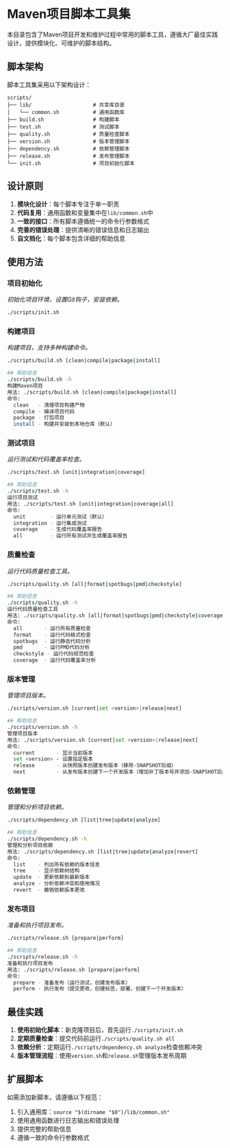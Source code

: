 # Maven项目脚本工具集

本目录包含了Maven项目开发和维护过程中常用的脚本工具，遵循大厂最佳实践设计，提供模块化、可维护的脚本结构。

## 脚本架构

脚本工具集采用以下架构设计：

```
scripts/
├── lib/                    # 共享库目录
│   └── common.sh           # 通用函数库
├── build.sh                # 构建脚本
├── test.sh                 # 测试脚本
├── quality.sh              # 质量检查脚本
├── version.sh              # 版本管理脚本
├── dependency.sh           # 依赖管理脚本
├── release.sh              # 发布管理脚本
└── init.sh                 # 项目初始化脚本
```

## 设计原则

1. **模块化设计**：每个脚本专注于单一职责
2. **代码复用**：通用函数和变量集中在`lib/common.sh`中
3. **一致的接口**：所有脚本遵循统一的命令行参数格式
4. **完善的错误处理**：提供清晰的错误信息和日志输出
5. **自文档化**：每个脚本包含详细的帮助信息

## 使用方法

### 项目初始化

_初始化项目环境，设置Git钩子，安装依赖。_

```bash
./scripts/init.sh
```

### 构建项目

_构建项目，支持多种构建命令。_

```bash
./scripts/build.sh [clean|compile|package|install]

## 帮助信息
./scripts/build.sh -h
构建Maven项目
用法: ./scripts/build.sh [clean|compile|package|install]
命令:
  clean   - 清理项目构建产物
  compile - 编译项目代码
  package - 打包项目
  install - 构建并安装到本地仓库（默认）
```

### 测试项目

_运行测试和代码覆盖率检查。_

```bash
./scripts/test.sh [unit|integration|coverage]

## 帮助信息
./scripts/test.sh -h 
运行项目测试
用法: ./scripts/test.sh [unit|integration|coverage|all]
命令:
  unit        - 运行单元测试（默认）
  integration - 运行集成测试
  coverage    - 生成代码覆盖率报告
  all         - 运行所有测试并生成覆盖率报告
```

### 质量检查

_运行代码质量检查工具。_

```bash
./scripts/quality.sh [all|format|spotbugs|pmd|checkstyle]

## 帮助信息
./scripts/quality.sh -h
运行代码质量检查工具
用法: ./scripts/quality.sh [all|format|spotbugs|pmd|checkstyle|coverage]
命令:
  all       - 运行所有质量检查
  format    - 运行代码格式检查
  spotbugs  - 运行静态代码分析
  pmd       - 运行PMD代码分析
  checkstyle - 运行代码规范检查
  coverage  - 运行代码覆盖率分析
```

### 版本管理

_管理项目版本。_

```bash
./scripts/version.sh [current|set <version>|release|next]

## 帮助信息
./scripts/version.sh -h
管理项目版本
用法: ./scripts/version.sh [current|set <version>|release|next]
命令:
  current       - 显示当前版本
  set <version> - 设置指定版本
  release       - 从快照版本创建发布版本（移除-SNAPSHOT后缀）
  next          - 从发布版本创建下一个开发版本（增加补丁版本号并添加-SNAPSHOT后缀）
```

### 依赖管理

_管理和分析项目依赖。_

```bash
./scripts/dependency.sh [list|tree|update|analyze]

## 帮助信息
./scripts/dependency.sh -h
管理和分析项目依赖
用法: ./scripts/dependency.sh [list|tree|update|analyze|revert]
命令:
  list    - 列出所有依赖的版本信息
  tree    - 显示依赖树结构
  update  - 更新依赖到最新版本
  analyze - 分析依赖冲突和使用情况
  revert  - 撤销依赖版本更改
```

### 发布项目

_准备和执行项目发布。_

```bash
./scripts/release.sh [prepare|perform]

## 帮助信息
./scripts/release.sh -h
准备和执行项目发布
用法: ./scripts/release.sh [prepare|perform]
命令:
  prepare - 准备发布（运行测试，创建发布版本）
  perform - 执行发布（提交更改，创建标签，部署，创建下一个开发版本）
```

## 最佳实践

1. **使用初始化脚本**：新克隆项目后，首先运行`./scripts/init.sh`
2. **定期质量检查**：提交代码前运行`./scripts/quality.sh all`
3. **依赖分析**：定期运行`./scripts/dependency.sh analyze`检查依赖冲突
4. **版本管理流程**：使用`version.sh`和`release.sh`管理版本发布周期

## 扩展脚本

如需添加新脚本，请遵循以下规范：

1. 引入通用库：`source "$(dirname "$0")/lib/common.sh"`
2. 使用通用函数进行日志输出和错误处理
3. 提供完整的帮助信息
4. 遵循一致的命令行参数格式